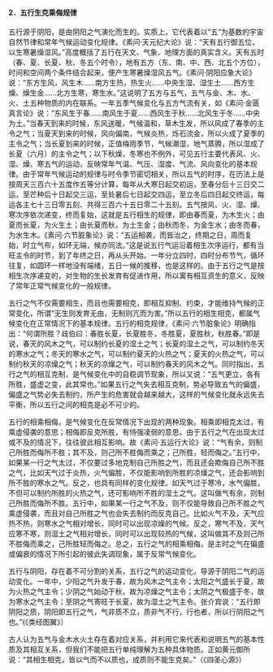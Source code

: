 #### 2．五行生克乘侮规律

五行源于阴阳，是由阴阳之气演化而生的。实质上，它代表着以“五”为基数的宇宙自然节律和常年气候运动变化规律。《素问·天元纪大论》说：“天有五行御五位，以生寒暑燥湿风。”高度概括了五行在天文、气象、地理方面的真实含义。天有五时（春、夏、长夏、秋、冬五个时令），地有五方（东、南、中、西、北五个方位），时间和空间两个条件结合起来，便产生寒暑燥湿风五气。《素问·阴阳应象大论》说：“东方生风，风生木……南方生热，热生火……中央生湿、湿生土……西方生燥、燥生金……北方生寒，寒生水。”这说明了五方与五气，五气与金、木、水、火、土五种物质的内在联系。一年五季气候变化与五方气流有关，如《素问·金匮真言论》说：“东风生于春……南风生于夏……西风生于秋……北风生于冬……中央为土。”当春天到来的时候，东风送暖，气候温和，草木生发，所以风成了春季的主令之气；当夏天到来的时候，风向偏南，气候炎热，烁石流金，所以火成了夏季的主令之气；当长夏到来的时候，正值梅雨季节，气候潮湿，地气蒸腾，所以湿成了长夏（六月）的主令之气；以下秋燥，冬寒也不例外，可见五行主要代表风、火、湿、燥、寒五气的运动，反映常年气温、气压、湿度、气流、风向变化的基本规律。由于常年气候运动的规律与时令季节密切相关，所以五气的时序，在历法上是按周天三百六十五度作五等分计算，每年从大寒日起交初运，至春分后十三日交二运，至芒种后十日起交三运，至处暑后七日起交四运，至立冬后四日起交终运，每运各主七十三日零五刻、共得三百六十五日零二十五刻。五气按风、火、湿、燥、寒次序依次递变，终而复始，这就是五行相生的规律，即由春而夏，为木生火；由夏而长夏，为火生土；由长夏而秋，为土生金；由秋而冬，为金生水；由冬而春，为水生木。《素问·六节脏象论》说：“五运相袭，而皆治之，终期之日，周而复始，时立气布，如环无端，候亦同法。”这是说五行气运沿着相生次序运行，都有当旺主令的时节，到了年终之日，再从头开始。一年分立四时，四时分布节气，循环往复，如圆环一样地没有端绪，五日一候的推移，也是这样的。由于五行之气是按相生次序递变的，对生物的生长发育有促进作用，所以寓有相互资生的意义，反映了常年正常气候变化的一般规律。

五行之气不仅需要相生，而且也需要相克，即相互抑制、约束，才能维持气候的正常变化，所谓“无生则发育无由，无制则亢而为害。”所以五行的相生相克，都属气候变化在正常情况下的基本规律。五行的相克规律，《素问·六节脏象论》明确指出：“何谓所胜？歧伯曰：春胜长夏，长夏胜冬，冬胜夏，夏胜秋，秋胜春。”即是说，春天的风木之气，可以制约长夏的湿土之气；长夏的湿土之气，可以制约冬天的寒水之气；冬天的寒水之气，可以制约夏天的火热之气；夏天的火热之气，可以制约秋天的凉燥之气；秋天的凉燥之气，可以制约春天的风木之气。同时指出，五行之气的相互克制，是气候变化中的自稳调节现象，所以又说：“五气更立，各有所胜，盛虚之变，此其常也。”如果五行之气失去相互克制，势必导致五气的偏盛，偏盛之气势必失去制约，所产生的危害就会越来越大，这样的气候变化就永远失去平衡，所以五行之间的相克是必不可少的。

五行的相乘相侮，是气候变化在反常情况下出现的两种现象。相乘即相克太过，有乘虚侵袭的意思；相侮即反克所胜，有恃强凌弱的意思。由于五行之气在出现太过或不及的情况下，往往彼此相互影响。故《素问·五运行大论》说：“气有余，则制己所胜而侮所不胜；其不及，则己所不胜侮而乘之；己所胜，轻而侮之。”五行中，如果某一行之气太过，不仅要过多地克制自己所胜之气，而且还会欺侮自己所不胜之气，比如天气过于炎热，火气偏胜，不仅能影响到所胜的凉燥之气，还会影响到所不胜的寒水之气。反之，也具有同样的变化规律。如天气过于寒冷，水气偏胜，不但可以制约所胜的火热之气，还可影响所不胜的湿土之气。这叫做气有余，则制己所胜而侮所不胜。五行中，如果某一行之气不及，则不仅能导致自己所不胜之气乘虚侵袭，而且对自己所胜之气也会失去制约而反克自己。比如火气不及，天气应热不热，则寒水之气相对增长，同时可以出现凉燥的气候。反之，寒气不及，天气应寒不寒，则湿土之气相对增长，同时可以出现较热的气候，这叫做其不及则己所不胜侮而乘之，己所胜轻而侮之。总之，五行之气的相乘相侮，是主时之气在偏盛或偏衰的情况下所引起的彼此失调现象，属于反常气候变化。

五行与阴阳，存在着不可分割的关系，五行之气的运动变化，导源于阴阳二气的运动变化。一年中，少阳之气升发于春，故为风木之气主令；太阳之气盛长于夏，故为火热之气主令；少阴之气始动于秋，故为凉燥之气主令；太阴之气极盛于冬，故为寒水之气主令；至阴之气寄旺于长夏，故为湿土之气主令。张介宾说：“五行即阴阳之质，阴阳即五行之气，气非质不立，质非气不行，行也者，所以行阴阳之气也。”(《类经图翼》）

古人认为五气与金木水火土存在着对应关系，并利用它来代表和说明五气的基本性质及其相互关系，但我们不能把五行单纯理解为五种具体物质。正如黄元御所说：“其相生相克，皆以气而不以质也，成质则不能生克矣。”（《四圣心源》）

